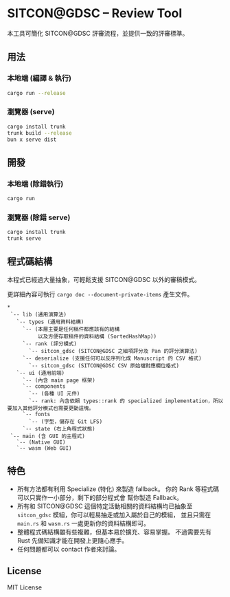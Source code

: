 # SITCON@GDSC – Review Tool

本工具可簡化 SITCON@GDSC 評審流程，並提供一致的評審標準。

## 用法

### 本地端 (編譯 & 執行)

```bash
cargo run --release
```

### 瀏覽器 (serve)

```bash
cargo install trunk
trunk build --release
bun x serve dist
```

## 開發

### 本地端 (除錯執行)

```bash
cargo run
```

### 瀏覽器 (除錯 serve)

```bash
cargo install trunk
trunk serve
```

## 程式碼結構

本程式已經過大量抽象，可輕鬆支援 SITCON@GDSC 以外的審稿模式。

更詳細內容可執行 `cargo doc --document-private-items` 產生文件。

```plain
*
 `-- lib (通用演算法)
   `-- types (通用資料結構)
     `-- (本層主要是任何稿件都應該有的結構
          以及方便存取稿件的資料結構 (SortedHashMap))
     `-- rank (評分模式)
       `-- sitcon_gdsc (SITCON@GDSC 之細項評分及 Pan 的評分演算法)
     `-- deserialize (支援任何可以反序列化成 Manuscript 的 CSV 格式)
       `-- sitcon_gdsc (SITCON@GDSC CSV 原始檔對應欄位格式)
   `-- ui (通用前端)
     `-- (內含 main page 框架)
     `-- components
       `-- (各種 UI 元件)
       `-- rank: 內含依賴 types::rank 的 specialized implementation，所以要加入其他評分模式也需要更動這塊。
     `-- fonts
       `-- (字型，儲存在 Git LFS)
     `-- state (右上角程式狀態)
 `-- main (含 GUI 的主程式)
   `-- (Native GUI)
   `-- wasm (Web GUI)
```

## 特色

- 所有方法都有利用 Specialize (特化) 來製造 fallback。
  你的 Rank 等程式碼可以只實作一小部分，剩下的部分程式會
  幫你製造 Fallback。
- 所有和 SITCON@GDSC 這個特定活動相關的資料結構均已抽象至
  `sitcon_gdsc` 模組，你可以輕易抽走或加入屬於自己的模組，
  並且只需在 `main.rs` 和 `wasm.rs` 一處更新你的資料結構即可。
- 整體程式碼結構雖有些複雜，但基本易於擴充、容易掌握。
  不過需要先有 Rust 先備知識才能在開發上更隨心應手。
- 任何問題都可以 contact 作者來討論。

## License

MIT License

